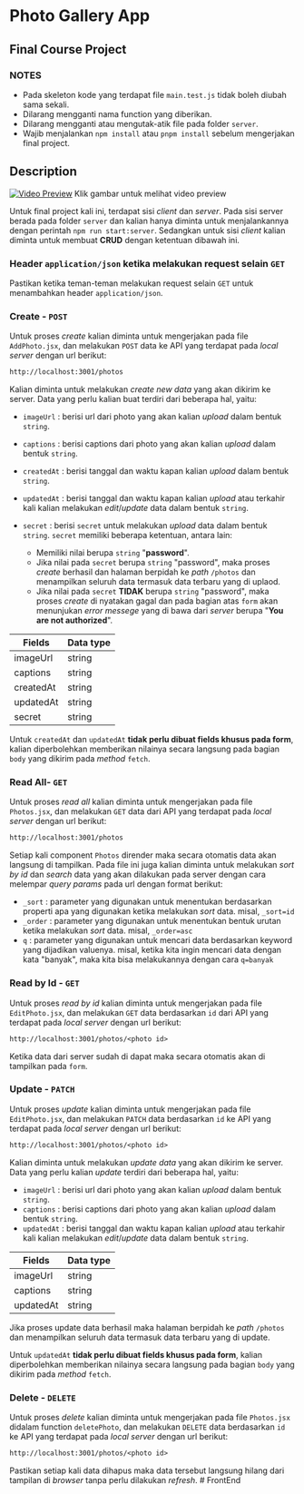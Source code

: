 # Photo Gallery App

## Final Course Project

### NOTES

- Pada skeleton kode yang terdapat file `main.test.js` tidak boleh diubah sama sekali.
- Dilarang mengganti nama function yang diberikan.
- Dilarang mengganti atau mengutak-atik file pada folder `server`.
- Wajib menjalankan `npm install` atau `pnpm install` sebelum mengerjakan final project.

## Description

[![Video Preview](https://drive.google.com/uc?id=1sLjiGLVE4fMg1Je8j0ocYYUtctLUrT1V)](https://drive.google.com/file/d/1MMAHfngYMde-lTOsJZ96o4YnSIxRhttE/view?usp=sharing)
Klik gambar untuk melihat video preview

Untuk final project kali ini, terdapat sisi _client_ dan _server_. Pada sisi server berada pada folder `server` dan kalian hanya diminta untuk menjalankannya dengan perintah `npm run start:server`. Sedangkan untuk sisi _client_ kalian diminta untuk membuat **CRUD** dengan ketentuan dibawah ini.

### Header `application/json` ketika melakukan request selain `GET`

Pastikan ketika teman-teman melakukan request selain `GET` untuk menambahkan header `application/json`.

### Create - `POST`

Untuk proses _create_ kalian diminta untuk mengerjakan pada file `AddPhoto.jsx`, dan melakukan `POST` data ke API yang terdapat pada _local server_ dengan url berikut:

```txt
http://localhost:3001/photos
```

Kalian diminta untuk melakukan _create new data_ yang akan dikirim ke server. Data yang perlu kalian buat terdiri dari beberapa hal, yaitu:

- `imageUrl` : berisi url dari photo yang akan kalian _upload_ dalam bentuk `string`.
- `captions` : berisi captions dari photo yang akan kalian _upload_ dalam bentuk `string`.
- `createdAt` : berisi tanggal dan waktu kapan kalian _upload_ dalam bentuk `string`.
- `updatedAt` : berisi tanggal dan waktu kapan kalian _upload_ atau terkahir kali kalian melakukan _edit_/_update_ data dalam bentuk `string`.
- `secret` : berisi `secret` untuk melakukan _upload_ data dalam bentuk `string`. `secret` memiliki beberapa ketentuan, antara lain:

  - Memiliki nilai berupa `string` "**password**".
  - Jika nilai pada `secret` berupa `string` "password", maka proses _create_ berhasil dan halaman berpidah ke _path_ `/photos` dan menampilkan seluruh data termasuk data terbaru yang di uplaod.
  - Jika nilai pada `secret` **TIDAK** berupa `string` "password", maka proses _create_ di nyatakan gagal dan pada bagian atas `form` akan menunjukan _error messege_ yang di bawa dari _server_ berupa "**You are not authorized**".

| Fields    | Data type |
| --------- | --------- |
| imageUrl  | string    |
| captions  | string    |
| createdAt | string    |
| updatedAt | string    |
| secret    | string    |

Untuk `createdAt` dan `updatedAt` **tidak perlu dibuat fields khusus pada form**, kalian diperbolehkan memberikan nilainya secara langsung pada bagian `body` yang dikirim pada _method_ `fetch`.

### Read All- `GET`

Untuk proses _read all_ kalian diminta untuk mengerjakan pada file `Photos.jsx`, dan melakukan `GET` data dari API yang terdapat pada _local server_ dengan url berikut:

```txt
http://localhost:3001/photos
```

Setiap kali component `Photos` dirender maka secara otomatis data akan langsung di tampilkan. Pada file ini juga kalian diminta untuk melakukan _sort by id_ dan _search_ data yang akan dilakukan pada server dengan cara melempar _query params_ pada url dengan format berikut:

- `_sort` : parameter yang digunakan untuk menentukan berdasarkan properti apa yang digunakan ketika melakukan _sort_ data. misal, `_sort=id`
- `_order` : parameter yang digunakan untuk menentukan bentuk urutan ketika melakukan _sort_ data. misal, `_order=asc`
- `q` : parameter yang digunakan untuk mencari data berdasarkan keyword yang dijadikan valuenya. misal, ketika kita ingin mencari data dengan kata "banyak", maka kita bisa melakukannya dengan cara `q=banyak`

### Read by Id - `GET`

Untuk proses _read by id_ kalian diminta untuk mengerjakan pada file `EditPhoto.jsx`, dan melakukan `GET` data berdasarkan `id` dari API yang terdapat pada _local server_ dengan url berikut:

```txt
http://localhost:3001/photos/<photo id>
```

Ketika data dari server sudah di dapat maka secara otomatis akan di tampilkan pada `form`. 

### Update - `PATCH`

Untuk proses _update_ kalian diminta untuk mengerjakan pada file `EditPhoto.jsx`, dan melakukan `PATCH` data berdasarkan `id` ke API yang terdapat pada _local server_ dengan url berikut:

```txt
http://localhost:3001/photos/<photo id>
```

Kalian diminta untuk melakukan _update data_ yang akan dikirim ke server. Data yang perlu kalian _update_ terdiri dari beberapa hal, yaitu:

- `imageUrl` : berisi url dari photo yang akan kalian _upload_ dalam bentuk `string`.
- `captions` : berisi captions dari photo yang akan kalian _upload_ dalam bentuk `string`.
- `updatedAt` : berisi tanggal dan waktu kapan kalian _upload_ atau terkahir kali kalian melakukan _edit_/_update_ data dalam bentuk `string`.

| Fields    | Data type |
| --------- | --------- |
| imageUrl  | string    |
| captions  | string    |
| updatedAt | string    |

Jika proses update data berhasil maka halaman berpidah ke _path_ `/photos` dan menampilkan seluruh data termasuk data terbaru yang di update.

Untuk `updatedAt` **tidak perlu dibuat fields khusus pada form**, kalian diperbolehkan memberikan nilainya secara langsung pada bagian `body` yang dikirim pada _method_ `fetch`.

### Delete - `DELETE`

Untuk proses _delete_ kalian diminta untuk mengerjakan pada file `Photos.jsx` didalam function `deletePhoto`, dan melakukan `DELETE` data berdasarkan `id` ke API yang terdapat pada _local server_ dengan url berikut:

```txt
http://localhost:3001/photos/<photo id>
```

Pastikan setiap kali data dihapus maka data tersebut langsung hilang dari tampilan di _browser_ tanpa perlu dilakukan _refresh_.
#   F r o n t E n d  
 